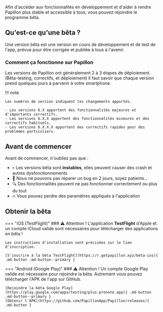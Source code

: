Afin d'accéder aux fonctionnalités en développement et d'aider à rendre Papillon plus stable et accessible à tous, vous pouvez rejoindre le programme bêta.

## Qu'est-ce qu'une bêta ?
Une version bêta est une version en cours de développement et de test de l'app, prévue pour être corrigée et publiée à tous à l'avenir.

### Comment ça fonctionne sur Papillon
Les versions de Papillon ont généralement 2 à 3 étapes de déploiement. (Bêta-testing, correctifs, et déploiement)
Il faut savoir que chaque version prend quelques jours à parvenir à votre smartphone.

!!! note

    Les numéros de version indiquent les changements apportés.

    - Les versions 6.X apportent des fonctionnalités majeures et d'importants correctifs.
    - Les versions 6.X.X apportent des fonctionnalités mineures et des correctifs habituels.
    - Les versions 6.X.X.X apportent des correctifs rapides pour des problèmes particuliers.


## Avant de commencer
Avant de commencer, n'oubliez pas que :

- 💀 Les versions bêta sont **instables**, elles peuvent causer des crash et autres dysfonctionnements
- 🤬 Nous ne pouvons pas réparer un bug en 2 jours, soyez patients...
- 🔍 Des fonctionnalités peuvent ne pas fonctionner correctement ou plus du tout
- 🔥 Vous pouvez perdre des paramètres appliqués à l'application

## Obtenir la bêta
=== "iOS (TestFlight)"
    ### ⚠ Attention !
    L'application **TestFlight** d'Apple et un compte iCloud valide sont nécessaires pour télécharger des applications en bêta !

    Les instructions d'installation sont précisées sur le lien d'inscription.

    [S'inscrire à la bêta TestFlight](https://r.getpapillon.xyz/beta-ios){ .md-button .md-button--primary }
=== "Android (Google Play)"
    ### ⚠ Attention !
    Un compte Google Play valide est nécessaire pour rejoindre la bêta. Autrement vous pouvez télécharger l'APK de l'app sur GitHub.

    [Rejoindre la bêta Google Play](https://play.google.com/apps/testing/plus.pronote.app){ .md-button .md-button--primary }
    [Obtenir l'APK](https://github.com/PapillonApp/Papillon/releases){ .md-button }
